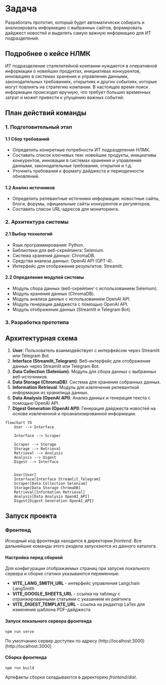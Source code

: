 # Задача

Разработать прототип, который будет автоматически собирать и анализировать информацию с выбранных сайтов, формировать дайджест новостей и выделять самую важную информацию для ИТ подразделения.

## Подробнее о кейсе НЛМК

ИТ подразделение сталелитейной компании нуждается в оперативной информации о новейших продуктах, инициативах конкурентов, инновациях в системах хранения и управления данными, законодательных требованиях, открытиях и других событиях, которые могут повлиять на стратегию компании. В настоящее время поиск информации происходит вручную, что требует больших временных затрат и может привести к упущению важных событий.

## План действий команды

### 1. Подготовительный этап

#### 1.1 Сбор требований
- Определить конкретные потребности ИТ подразделения НЛМК.
- Составить список ключевых тем: новейшие продукты, инициативы конкурентов, инновации в системах хранения и управления данными, законодательные требования, открытия и т.д.
- Уточнить требования к формату дайджеста и периодичности обновлений.

#### 1.2 Анализ источников
- Определить релевантные источники информации: новостные сайты, блоги, форумы, официальные сайты конкурентов и регуляторов.
- Составить список URL-адресов для мониторинга.

### 2. Архитектура системы

#### 2.1 Выбор технологий
- Язык программирования: Python.
- Библиотеки для веб-скрейпинга: Selenium.
- Система хранения данных: ChromaDB.
- Средства анализа данных: OpenAI API (GPT-4).
- Интерфейс для отображения результатов: Streamlit.

#### 2.2 Определение модулей системы
- Модуль сбора данных (веб-скрейпинг с использованием Selenium).
- Модуль хранения данных (ChromaDB).
- Модуль анализа данных с использованием OpenAI API.
- Модуль генерации дайджеста с помощью OpenAI API.
- Модуль отображения данных (Streamlit и Telegram Bot).

### 3. Разработка прототипа

## Архитектурная схема
1. **User**: Пользователь взаимодействует с интерфейсом через Streamlit или Telegram Bot.
2. **Interface (Streamlit_Telegram)**: Веб-интерфейс для отображения данных через Streamlit или Telegram Bot.
3. **Data Collection (Selenium)**: Модуль для сбора данных с выбранных веб-источников.
4. **Data Storage (ChromaDB)**: Система для хранения собранных данных.
5. **Information Retrieval**: Модуль для извлечения релевантной информации из хранилища данных.
6. **Data Analysis (OpenAI API)**: Анализ данных и генерация текста с помощью OpenAI API.
7. **Digest Generation (OpenAI API)**: Генерация дайджеста новостей на основе извлеченной и проанализированной информации.


```mermaid
flowchart TD
    User --> Interface
    
    Interface --> Scraper
    
    Scraper --> Storage
    Storage --> Retrieval
    Retrieval --> Analysis
    Analysis --> Digest
    Digest --> Interface
    
    
    User[User]
    Interface[Interface Streamlit_Telegram]
    Scraper[Data Collection Selenium]
    Storage[Data Storage ChromaDB]
    Retrieval[Information Retrieval]
    Analysis[Data Analysis OpenAI_API]
    Digest[Digest Generation OpenAI_API]
```

## Запуск проекта
### Фронтенд
Исходный код фронтенда находится в директории *frontend*. Все дальнейшие команды этого раздела запускаются из данного каталога.
#### Настройка перед сборкой
Для конфигурации отображаемых страниц при запуске локального сервера и сборке статики указываются переменные:
* **VITE_LANG_SMITH_URL** - интерфейс управления Langchain LangSmith
* **VITE_GOOGLE_SHEETS_URL** - ссылка на таблицу с отранжированными статьями с указанием их рейтинга
* **VITE_DIGEST_TEMPLATE_URL** - ссылка на редактор LaTex для изменения шаблона PDF-дайджеста
#### Запуск локального сервера фронтенда
```shell
npm run serve
```
По умолчанию сервер доступен по адресу (http://localhost:3000)[http://localhost:3000]
#### Сборка фронтенда
```shell
npm run build
```
Артефакты сборки складываются в директорию *frontend/dist*.




